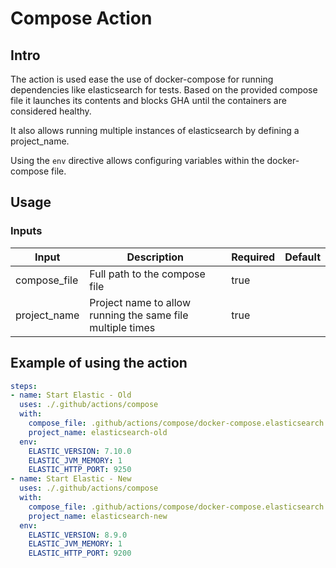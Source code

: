 # Compose Action

## Intro

The action is used ease the use of docker-compose for running dependencies like elasticsearch for tests. Based on the provided compose file it launches its contents and blocks GHA until the containers are considered healthy.

It also allows running multiple instances of elasticsearch by defining a project_name.

Using the `env` directive allows configuring variables within the docker-compose file.

## Usage

### Inputs

|    Input     |                        Description                         | Required | Default |
|--------------|------------------------------------------------------------|----------|---------|
| compose_file | Full path to the compose file                              | true     |         |
| project_name | Project name to allow running the same file multiple times | true     |         |

## Example of using the action

```yaml
steps:
- name: Start Elastic - Old
  uses: ./.github/actions/compose
  with:
    compose_file: .github/actions/compose/docker-compose.elasticsearch.yml
    project_name: elasticsearch-old
  env:
    ELASTIC_VERSION: 7.10.0
    ELASTIC_JVM_MEMORY: 1
    ELASTIC_HTTP_PORT: 9250
- name: Start Elastic - New
  uses: ./.github/actions/compose
  with:
    compose_file: .github/actions/compose/docker-compose.elasticsearch.yml
    project_name: elasticsearch-new
  env:
    ELASTIC_VERSION: 8.9.0
    ELASTIC_JVM_MEMORY: 1
    ELASTIC_HTTP_PORT: 9200
```


